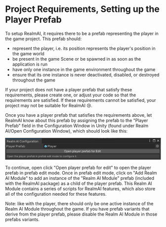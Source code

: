 # Project Requirements, Setting up the Player Prefab

To setup RealmAI, it requires there to be a prefab representing the player in the game project.
This prefab should:
- represent the player, i.e. its position represents the player's position in the game world 
- be present in the game Scene or be spawned in as soon as the application is run
- have only one instance in the game environment throughout the game
- ensure that its one instance is never deactivated, disabled, or destroyed throughout the game

If your project does not have a player prefab that satisfy these requirements, please create one, or adjust your code so that the requirements are satisfied. If these requirements cannot be satisfied, your project may not be suitable for RealmAI 😢.

Once you have a player prefab that satisfies the requirements above, let RealmAI know about this prefab by assigning the prefab to the "Player Prefab" field in the Configuration Window in Unity (found under Realm AI/Open Configuration Window), which should look like this:

![player prefab](./player_prefab.png)

To continue, open click "Open player prefab for edit" to open the player prefab in prefab edit mode. Once in prefab edit mode, click on "Add Realm AI Module" to add an instance of the "Realm AI Module" prefab (included with the RealmAI package) as a child of the player prefab. This Realm AI Module contains a series of scripts for RealmAI features, which also store all of the configuration needed for these features.

Note: like with the player, there should only be one active instance of the Realm AI Module throughout the game. If you have prefab variants that derive from the player prefab, please disable the Realm AI Module in those prefabs variants.  


